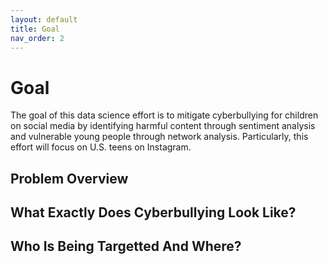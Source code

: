 ```yaml
---
layout: default
title: Goal 
nav_order: 2
---
```


# Goal 
The goal of this data science effort is to mitigate cyberbullying for children on social media by identifying harmful content through sentiment analysis and vulnerable young people through network analysis. Particularly, this effort will focus on U.S. teens on Instagram. 

## Problem Overview

## What Exactly Does Cyberbullying Look Like? 

## Who Is Being Targetted And Where? 
